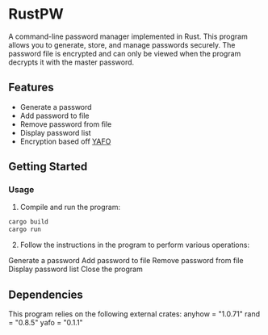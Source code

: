 
# RustPW

A command-line password manager implemented in Rust. This program allows you to generate, store, and manage passwords securely. The password file is encrypted and can only be viewed when the program decrypts it with the master password.

## Features

- Generate a password
- Add password to file
- Remove password from file
- Display password list
- Encryption based off [YAFO](https://lib.rs/crates/yafo)

## Getting Started

### Usage
1. Compile and run the program:
```bash
cargo build
cargo run
```
2. Follow the instructions in the program to perform various operations:

Generate a password
Add password to file
Remove password from file
Display password list
Close the program

## Dependencies
This program relies on the following external crates:
anyhow = "1.0.71"
rand = "0.8.5"
yafo = "0.1.1"
